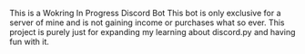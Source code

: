 This is a Wokring In Progress Discord Bot
This bot is only exclusive for a server of mine and is not gaining income or purchases what so ever. 
This project is purely just for expanding my learning about discord.py and having fun with it.
